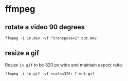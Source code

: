 # [](#ffmpeg)ffmpeg

## [](#rotate-a-video-90-degrees)rotate a video 90 degrees

    ffmpeg -i in.mov -vf "transpose=1" out.mov

## [](#resize-a-gif)resize a gif

Resize `in.gif` to be 320 px wide and maintain aspect ratio.

    ffmpeg -i in.gif -vf scale=320:-1 out.gif
